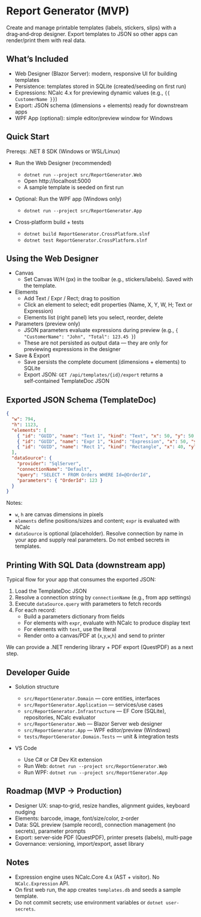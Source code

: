 # Report Generator (MVP)

Create and manage printable templates (labels, stickers, slips) with a drag‑and‑drop designer. Export templates to JSON so other apps can render/print them with real data.

## What’s Included

- Web Designer (Blazor Server): modern, responsive UI for building templates
- Persistence: templates stored in SQLite (created/seeding on first run)
- Expressions: NCalc 4.x for previewing dynamic values (e.g., `{{ CustomerName }}`)
- Export: JSON schema (dimensions + elements) ready for downstream apps
- WPF App (optional): simple editor/preview window for Windows

## Quick Start

Prereqs: .NET 8 SDK (Windows or WSL/Linux)

- Run the Web Designer (recommended)
  - `dotnet run --project src/ReportGenerator.Web`
  - Open http://localhost:5000
  - A sample template is seeded on first run

- Optional: Run the WPF app (Windows only)
  - `dotnet run --project src/ReportGenerator.App`

- Cross‑platform build + tests
  - `dotnet build ReportGenerator.CrossPlatform.slnf`
  - `dotnet test ReportGenerator.CrossPlatform.slnf`

## Using the Web Designer

- Canvas
  - Set Canvas W/H (px) in the toolbar (e.g., stickers/labels). Saved with the template.
- Elements
  - Add Text / Expr / Rect; drag to position
  - Click an element to select; edit properties (Name, X, Y, W, H; Text or Expression)
  - Elements list (right panel) lets you select, reorder, delete
- Parameters (preview only)
  - JSON parameters evaluate expressions during preview (e.g., `{ "CustomerName": "John", "Total": 123.45 }`)
  - These are not persisted as output data — they are only for previewing expressions in the designer
- Save & Export
  - Save persists the complete document (dimensions + elements) to SQLite
  - Export JSON: `GET /api/templates/{id}/export` returns a self‑contained TemplateDoc JSON

## Exported JSON Schema (TemplateDoc)

```json
{
  "w": 794,
  "h": 1123,
  "elements": [
    { "id": "GUID", "name": "Text 1", "kind": "Text", "x": 50, "y": 50, "w": 160, "h": 28, "text": "Label" },
    { "id": "GUID", "name": "Expr 1", "kind": "Expression", "x": 50, "y": 90, "w": 200, "h": 28, "expr": "ROUND(Total,2)" },
    { "id": "GUID", "name": "Rect 1", "kind": "Rectangle", "x": 40, "y": 140, "w": 200, "h": 60 }
  ],
  "dataSource": {
    "provider": "SqlServer",
    "connectionName": "Default",
    "query": "SELECT * FROM Orders WHERE Id=@OrderId",
    "parameters": { "OrderId": 123 }
  }
}
```

Notes:
- `w`, `h` are canvas dimensions in pixels
- `elements` define positions/sizes and content; `expr` is evaluated with NCalc
- `dataSource` is optional (placeholder). Resolve connection by name in your app and supply real parameters. Do not embed secrets in templates.

## Printing With SQL Data (downstream app)

Typical flow for your app that consumes the exported JSON:
1) Load the TemplateDoc JSON
2) Resolve a connection string by `connectionName` (e.g., from app settings)
3) Execute `dataSource.query` with parameters to fetch records
4) For each record:
   - Build a parameters dictionary from fields
   - For elements with `expr`, evaluate with NCalc to produce display text
   - For elements with `text`, use the literal
   - Render onto a canvas/PDF at (`x`,`y`,`w`,`h`) and send to printer

We can provide a .NET rendering library + PDF export (QuestPDF) as a next step.

## Developer Guide

- Solution structure
  - `src/ReportGenerator.Domain` — core entities, interfaces
  - `src/ReportGenerator.Application` — services/use cases
  - `src/ReportGenerator.Infrastructure` — EF Core (SQLite), repositories, NCalc evaluator
  - `src/ReportGenerator.Web` — Blazor Server web designer
  - `src/ReportGenerator.App` — WPF editor/preview (Windows)
  - `tests/ReportGenerator.Domain.Tests` — unit & integration tests

- VS Code
  - Use C# or C# Dev Kit extension
  - Run Web: `dotnet run --project src/ReportGenerator.Web`
  - Run WPF: `dotnet run --project src/ReportGenerator.App`

## Roadmap (MVP → Production)

- Designer UX: snap‑to‑grid, resize handles, alignment guides, keyboard nudging
- Elements: barcode, image, font/size/color, z‑order
- Data: SQL preview (sample record), connection management (no secrets), parameter prompts
- Export: server‑side PDF (QuestPDF), printer presets (labels), multi‑page
- Governance: versioning, import/export, asset library

## Notes

- Expression engine uses NCalc.Core 4.x (AST + visitor). No `NCalc.Expression` API.
- On first web run, the app creates `templates.db` and seeds a sample template.
- Do not commit secrets; use environment variables or `dotnet user-secrets`.
